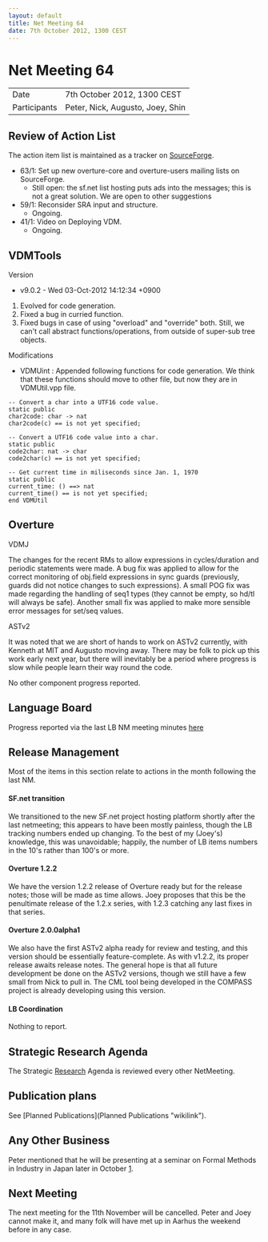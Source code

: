 ```yaml
---
layout: default
title: Net Meeting 64
date: 7th October 2012, 1300 CEST
---
```


<script src="http://code.jquery.com/jquery-1.11.1.min.js">
</script>
<script src="/javascripts/edit.js"></script>
<script>setEditButonNm();</script>

# Net Meeting 64

|||
|---|---|
| Date | 7th October 2012, 1300 CEST |
| Participants | Peter, Nick, Augusto, Joey, Shin |

Review of Action List
---------------------

The action item list is maintained as a tracker on
[SourceForge](https://sourceforge.net/tracker/?func=browse&group_id=141350&atid=775371).

-   63/1: Set up new overture-core and overture-users mailing lists on
    SourceForge.
    -   Still open: the sf.net list hosting puts ads into the messages;
        this is not a great solution. We are open to other suggestions
-   59/1: Reconsider SRA input and structure.
    -   Ongoing.
-   41/1: Video on Deploying VDM.
    -   Ongoing.

VDMTools
--------

Version

-   v9.0.2 - Wed 03-Oct-2012 14:12:34 +0900

1.  Evolved for code generation.
2.  Fixed a bug in curried function.
3.  Fixed bugs in case of using "overload" and "override" both. Still,
    we can't call abstract functions/operations, from outside of
    super-sub tree objects.

Modifications

-   VDMUint : Appended following functions for code generation. We think
    that these functions should move to other file, but now they are in
    VDMUtil.vpp file.

`-- Convert a char into a UTF16 code value.`\
`static public`\
`char2code: char -> nat`\
`char2code(c) == is not yet specified;`

`-- Convert a UTF16 code value into a char.`\
`static public`\
`code2char: nat -> char`\
`code2char(c) == is not yet specified;`

`-- Get current time in miliseconds since Jan. 1, 1970`\
`static public`\
`current_time: () ==> nat`\
`current_time() == is not yet specified;`\
`end VDMUtil`

Overture
--------

VDMJ

The changes for the recent RMs to allow expressions in cycles/duration
and periodic statements were made. A bug fix was applied to allow for
the correct monitoring of obj.field expressions in sync guards
(previously, guards did not notice changes to such expressions). A small
POG fix was made regarding the handling of seq1 types (they cannot be
empty, so hd/tl will always be safe). Another small fix was applied to
make more sensible error messages for set/seq values.

ASTv2

It was noted that we are short of hands to work on ASTv2 currently, with
Kenneth at MIT and Augusto moving away. There may be folk to pick up
this work early next year, but there will inevitably be a period where
progress is slow while people learn their way round the code.

No other component progress reported.

Language Board
--------------

Progress reported via the last LB NM meeting minutes
[here](http://wiki.overturetool.org/index.php/Minutes_of_the_LB_NM%2C_9th_September_2012)

Release Management
------------------

Most of the items in this section relate to actions in the month
following the last NM.

#### SF.net transition

We transitioned to the new SF.net project hosting platform shortly after
the last netmeeting; this appears to have been mostly painless, though
the LB tracking numbers ended up changing. To the best of my (Joey's)
knowledge, this was unavoidable; happily, the number of LB items numbers
in the 10's rather than 100's or more.

#### Overture 1.2.2

We have the version 1.2.2 release of Overture ready but for the release
notes; those will be made as time allows. Joey proposes that this be the
penultimate release of the 1.2.x series, with 1.2.3 catching any last
fixes in that series.

#### Overture 2.0.0alpha1

We also have the first ASTv2 alpha ready for review and testing, and
this version should be essentially feature-complete. As with v1.2.2, its
proper release awaits release notes. The general hope is that all future
development be done on the ASTv2 versions, though we still have a few
small from Nick to pull in. The CML tool being developed in the COMPASS
project is already developing using this version.

#### LB Coordination

Nothing to report.

Strategic Research Agenda
-------------------------

The Strategic [Research](Research "wikilink") Agenda is reviewed every
other NetMeeting.

Publication plans
-----------------

See [Planned Publications](Planned Publications "wikilink").

Any Other Business
------------------

Peter mentioned that he will be presenting at a seminar on Formal
Methods in Industry in Japan later in October
[1](http://sec.ipa.go.jp/seminar/2012/20121023.html).

Next Meeting
------------

The next meeting for the 11th November will be cancelled. Peter and Joey
cannot make it, and many folk will have met up in Aarhus the weekend
before in any case.

   <div id="edit_page_div"></div>